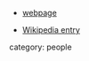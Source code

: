
* [webpage](http://staff.science.uva.nl/~erikv/)

* [Wikipedia entry](http://en.wikipedia.org/wiki/Erik_Verlinde)

category: people
